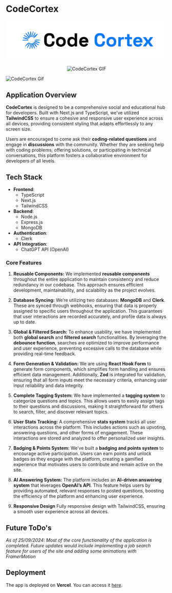 

# CodeCortex

<p align="center">
  <img src="./public/assets/images/logo.png" alt="CodeCortex Logo" />
</p>

<p align="center">
  <img src="https://s11.gifyu.com/images/SA4dp.gif" alt="CodeCortex GIF" />
</p>

![CodeCortex Gif](https://media0.giphy.com/media/v1.Y2lkPTc5MGI3NjExYWNsODNmNXl4dDU2MGhjMnRsemFiZXh2MHRjZGJteDNjcmF2OWtwcCZlcD12MV9pbnRlcm5hbF9naWZfYnlfaWQmY3Q9Zw/IVdAx1tT2wMw8cN6LA/giphy.gif)

## Application Overview

**CodeCortex** is designed to be a comprehensive social and educational hub for developers. Built with Next.js and TypeScript, we’ve utilized **TailwindCSS** to ensure a cohesive and responsive user experience across all devices, providing consistent styling that adapts effortlessly to any screen size.

Users are encouraged to come ask their **coding-related questions** and engage in **discussions** with the community. Whether they are seeking help with coding problems, offering solutions, or participating in technical conversations, this platform fosters a collaborative environment for developers of all levels.

## Tech Stack

- **Frontend**: 
  - TypeScript
  - Next.js
  - TailwindCSS
- **Backend**:
  - Node.js
  - Express.js 
  - MongoDB
- **Authentication**: 
  - Clerk
- **API Integration**:
  - ChatGPT API (OpenAI)

### Core Features

1. **Reusable Components:**
   We implemented **reusable components** throughout the entire application to maintain consistency and reduce redundancy in our codebase. This approach ensures efficient development, maintainability, and scalability as the project evolves.

2. **Database Syncing:**
   We’re utilizing two databases: **MongoDB** and **Clerk**. These are synced through webhooks, ensuring that data is properly assigned to specific users throughout the application. This guarantees that user interactions are recorded accurately, and profile data is always up to date.

3. **Global & Filtered Search:**
   To enhance usability, we have implemented both **global search** and **filtered search** functionalities. By leveraging the **debounce function**, searches are optimized to improve performance and user experience, preventing excessive calls to the database while providing real-time feedback.

4. **Form Generation & Validation:**
   We are using **React Hook Form** to generate form components, which simplifies form handling and ensures efficient data management. Additionally, **Zod** is integrated for validation, ensuring that all form inputs meet the necessary criteria, enhancing user input reliability and data integrity.

5. **Complete Tagging System:**
   We have implemented a **tagging system** to categorize questions and topics. This allows users to easily assign tags to their questions and discussions, making it straightforward for others to search, filter, and discover relevant topics.

6. **User Stats Tracking:**
   A comprehensive **stats system** tracks all user interactions across the platform. This includes actions such as upvoting, answering questions, and other forms of engagement. These interactions are stored and analyzed to offer personalized user insights.

7. **Badging & Points System:**
   We’ve built a **badging and points system** to encourage active participation. Users can earn points and unlock badges as they engage with the platform, creating a gamified experience that motivates users to contribute and remain active on the site.

9. **AI Answering System:**
   The platform includes an **AI-driven answering system** that leverages **OpenAI’s API**. This feature helps users by providing automated, relevant responses to posted questions, boosting the efficiency of the platform and enhancing user experience.

10. **Responsive Design** 
   Fully responsive design with TailwindCSS, ensuring a smooth user experience across all devices.

## Future ToDo's 

*As of 25/09/2024: Most of the core functionality of the application is completed. Future updates would include implementing a job search feature for users of the site and adding some animations with FramerMotion*


## Deployment

The app is deployed on **Vercel**. You can access it [here](codecortex-kappa.vercel.app).


